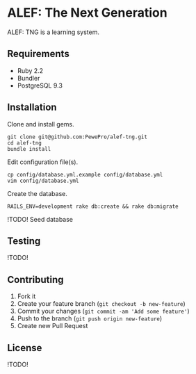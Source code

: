 # ALEF: The Next Generation

ALEF: TNG is a learning system.

## Requirements

* Ruby 2.2
* Bundler
* PostgreSQL 9.3

## Installation

Clone and install gems.

```
git clone git@github.com:PewePro/alef-tng.git
cd alef-tng
bundle install
```

Edit configuration file(s).

```
cp config/database.yml.example config/database.yml
vim config/database.yml
```

Create the database.

```
RAILS_ENV=development rake db:create && rake db:migrate
```
!TODO! Seed database

## Testing

!TODO!

## Contributing

1. Fork it
2. Create your feature branch (`git checkout -b new-feature`)
3. Commit your changes (`git commit -am 'Add some feature'`)
4. Push to the branch (`git push origin new-feature`)
5. Create new Pull Request

## License

!TODO!
